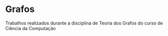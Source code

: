 # Grafos
Trabalhos realizados durante a disciplina de Teoria dos Grafos do curso de Ciência da Computação 
